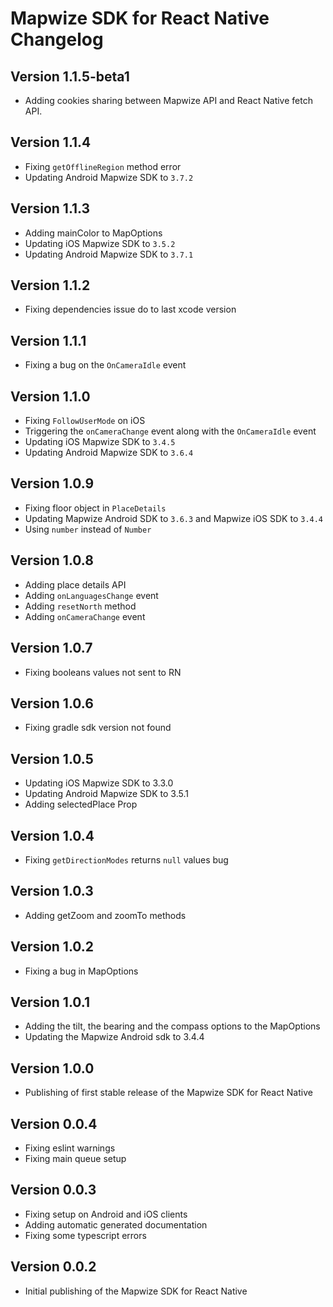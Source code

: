 # Mapwize SDK for React Native Changelog

## Version 1.1.5-beta1

- Adding cookies sharing between Mapwize API and React Native fetch API.

## Version 1.1.4

- Fixing `getOfflineRegion` method error
- Updating Android Mapwize SDK to `3.7.2`

## Version 1.1.3

- Adding mainColor to MapOptions
- Updating iOS Mapwize SDK to `3.5.2`
- Updating Android Mapwize SDK to `3.7.1`

## Version 1.1.2

- Fixing dependencies issue do to last xcode version

## Version 1.1.1

- Fixing a bug on the `OnCameraIdle` event

## Version 1.1.0

- Fixing `FollowUserMode` on iOS
- Triggering the `onCameraChange` event along with the `OnCameraIdle` event
- Updating iOS Mapwize SDK to `3.4.5`
- Updating Android Mapwize SDK to `3.6.4`

## Version 1.0.9

- Fixing floor object in `PlaceDetails`
- Updating Mapwize Android SDK to `3.6.3` and Mapwize iOS SDK to `3.4.4`
- Using `number` instead of `Number`

## Version 1.0.8

- Adding place details API
- Adding `onLanguagesChange` event
- Adding `resetNorth` method
- Adding `onCameraChange` event

## Version 1.0.7

- Fixing booleans values not sent to RN

## Version 1.0.6

- Fixing gradle sdk version not found

## Version 1.0.5

- Updating iOS Mapwize SDK to 3.3.0
- Updating Android Mapwize SDK to 3.5.1
- Adding selectedPlace Prop

## Version 1.0.4

- Fixing `getDirectionModes` returns `null` values bug

## Version 1.0.3

- Adding getZoom and zoomTo methods

## Version 1.0.2

- Fixing a bug in MapOptions

## Version 1.0.1

- Adding the tilt, the bearing and the compass options to the MapOptions
- Updating the Mapwize Android sdk to 3.4.4

## Version 1.0.0

- Publishing of first stable release of the Mapwize SDK for React Native

## Version 0.0.4

- Fixing eslint warnings
- Fixing main queue setup

## Version 0.0.3

- Fixing setup on Android and iOS clients
- Adding automatic generated documentation
- Fixing some typescript errors

## Version 0.0.2

- Initial publishing of the Mapwize SDK for React Native
